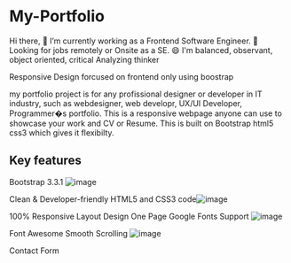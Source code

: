 # My-Portfolio
Hi there, 🔭 I’m currently working as a Frontend Software Engineer. 🌼 Looking for jobs remotely or Onsite as a SE. 😄 I'm balanced, observant, object oriented, critical Analyzing thinker

Responsive Design forcused on frontend only using boostrap

my portfolio project is for any profissional designer or developer in IT industry, such as webdesigner, web developr, UX/UI Developer, Programmer�s portfolio. This is a responsive webpage anyone can use to showcase your work and CV or Resume. This is built on Bootstrap html5 css3 which gives it flexibilty.


Key features
-------------
Bootstrap 3.3.1
![image](https://github.com/SarahEmmy/My-Portfolio/assets/122871970/41e04eb1-463a-4c06-aacf-409c8dc3d2b1) 

Clean & Developer-friendly HTML5 and CSS3 code![image](https://github.com/SarahEmmy/My-Portfolio/assets/122871970/804fecf3-3af7-4932-8a5d-7e3f31b32d10)


100% Responsive Layout Design
One Page
Google Fonts Support
![image](https://github.com/SarahEmmy/My-Portfolio/assets/122871970/b99e24fb-851a-47d7-a341-0613da552b06)

Font Awesome 
Smooth Scrolling 
![image](https://github.com/SarahEmmy/My-Portfolio/assets/122871970/5585510e-9848-4c58-a628-fb5af92b9636)

Contact Form
